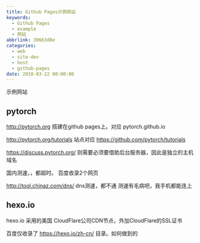 ```yaml
---
title: Github Pages示例网站
keywords:
  - Github Pages
  - example
  - 网站
abbrlink: 30663d8e
categories:
  - web
  - site-dev
  - host
  - github-pages
date: 2018-03-22 00:00:00
---
```

示例网站

## pytorch

http://pytorch.org 搭建在github pages上。对应 pytorch.github.io

http://pytorch.org/tutorials 站点对应 https://github.com/pytorch/tutorials

https://discuss.pytorch.org/ 则需要必须要借助后台服务器，因此是独立的主机域名


国内测速，，都超时。
百度收录2个网页

http://tool.chinaz.com/dns/ dns测速，都不通  测速有毛病吧，我手机都能连上

## hexo.io

hexo.io 采用的美国 CloudFlare公司CDN节点，外加CloudFlare的SSL证书



百度仅收录了 https://hexo.io/zh-cn/ 目录。如何做到的
